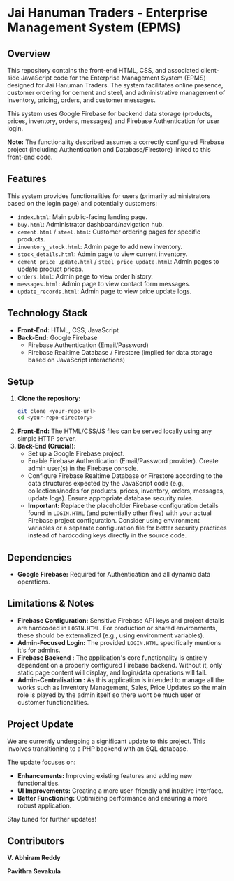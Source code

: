 # Jai Hanuman Traders - Enterprise Management System (EPMS)

## Overview

This repository contains the front-end HTML, CSS, and associated client-side JavaScript code for the Enterprise Management System (EPMS) designed for Jai Hanuman Traders. The system facilitates online presence, customer ordering for cement and steel, and administrative management of inventory, pricing, orders, and customer messages.

This system uses Google Firebase for backend data storage (products, prices, inventory, orders, messages) and Firebase Authentication for user login.

**Note:** The functionality described assumes a correctly configured Firebase project (including Authentication and Database/Firestore) linked to this front-end code.

## Features

This system provides functionalities for users (primarily administrators based on the login page) and potentially customers:

* `index.html`: Main public-facing landing page.
* `buy.html`: Administrator dashboard/navigation hub.
* `cement.html` / `steel.html`: Customer ordering pages for specific products.
* `inventory_stock.html`: Admin page to add new inventory.
* `stock_details.html`: Admin page to view current inventory.
* `cement_price_update.html` / `steel_price_update.html`: Admin pages to update product prices.
* `orders.html`: Admin page to view order history.
* `messages.html`: Admin page to view contact form messages.
* `update_records.html`: Admin page to view price update logs.
  
## Technology Stack

* **Front-End:** HTML, CSS, JavaScript
* **Back-End:** Google Firebase
    * Firebase Authentication (Email/Password)
    * Firebase Realtime Database / Firestore (implied for data storage based on JavaScript interactions)

## Setup

1.  **Clone the repository:**
    ```bash
    git clone <your-repo-url>
    cd <your-repo-directory>
    ```
2.  **Front-End:** The HTML/CSS/JS files can be served locally using any simple HTTP server.
3.  **Back-End (Crucial):**
    * Set up a Google Firebase project.
    * Enable Firebase Authentication (Email/Password provider). Create admin user(s) in the Firebase console.
    * Configure Firebase Realtime Database or Firestore according to the data structures expected by the JavaScript code (e.g., collections/nodes for products, prices, inventory, orders, messages, update logs). Ensure appropriate database security rules.
    * **Important:** Replace the placeholder Firebase configuration details found in `LOGIN.HTML` (and potentially other files) with your actual Firebase project configuration. Consider using environment variables or a separate configuration file for better security practices instead of hardcoding keys directly in the source code.

## Dependencies

* **Google Firebase:** Required for Authentication and all dynamic data operations.

## Limitations & Notes

* **Firebase Configuration:** Sensitive Firebase API keys and project details are hardcoded in `LOGIN.HTML`. For production or shared environments, these should be externalized (e.g., using environment variables).
* **Admin-Focused Login:** The provided `LOGIN.HTML` specifically mentions it's for admins.
* **Firebase Backend :** The application's core functionality is entirely dependent on a properly configured Firebase backend. Without it, only static page content will display, and login/data operations will fail.
* **Admin-Centralisation :** As this application is intended to manage all the works such as Inventory Management, Sales, Price Updates so the main role is played by the admin itself so there wont be much user or customer functionalities.

## Project Update

We are currently undergoing a significant update to this project. This involves transitioning to a PHP backend with an SQL database.

The update focuses on:

* **Enhancements:** Improving existing features and adding new functionalities.
* **UI Improvements:** Creating a more user-friendly and intuitive interface.
* **Better Functioning:** Optimizing performance and ensuring a more robust application.

Stay tuned for further updates!

## Contributors
**V. Abhiram Reddy**

**Pavithra Sevakula**

